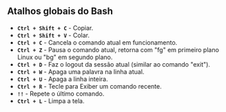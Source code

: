 ## Atalhos globais do Bash

- **`Ctrl + Shift + C`** - Copiar.
- **`Ctrl + Shift + V`** - Colar.
- **`Ctrl + C`** - Cancela o comando atual em funcionamento.
- **`Ctrl + Z`** - Pausa o comando atual, retorna com "fg" em primeiro plano Linux ou "bg" em segundo plano.
- **`Ctrl + D`** - Faz o logout da sessão atual (similar ao comando "exit").
- **`Ctrl + W`** - Apaga uma palavra na linha atual.
- **`Ctrl + U`** - Apaga a linha inteira.
- **`Ctrl + R`** - Tecle para Exiber um comando recente.
- **`!!`** - Repete o último comando.
- **`Ctrl + L`** - Limpa a tela.
